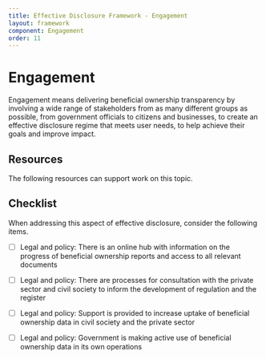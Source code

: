 ```yaml
---
title: Effective Disclosure Framework - Engagement
layout: framework
component: Engagement
order: 11
---
```


# Engagement

Engagement means delivering beneficial ownership transparency by involving a wide range of stakeholders from as many different groups as possible, from government officials to citizens and businesses, to create an effective disclosure regime that meets user needs, to help achieve their goals and improve impact.

## Resources

The following resources can support work on this topic.

## Checklist

When addressing this aspect of effective disclosure, consider the following items.

* [ ]  Legal and policy: There is an online hub with information on the progress of beneficial ownership reports and access to all relevant documents

* [ ]  Legal and policy: There are processes for consultation with the private sector and civil society to inform the development of regulation and the register

* [ ]  Legal and policy: Support is provided to increase uptake of beneficial ownership data in civil society and the private sector

* [ ]  Legal and policy: Government is making active use of beneficial ownership data in its own operations